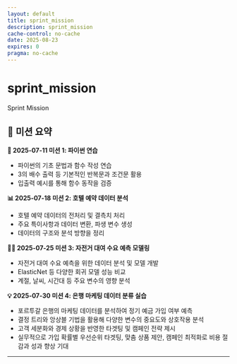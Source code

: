 ```yaml
---
layout: default
title: sprint_mission
description: sprint_mission
cache-control: no-cache
date: 2025-08-23
expires: 0
pragma: no-cache
---
```


# sprint_mission
Sprint Mission


## 🚀 미션 요약

**📝 2025-07-11 미션 1: 파이썬 연습**
-  파이썬의 기초 문법과 함수 작성 연습
-  3의 배수 출력 등 기본적인 반복문과 조건문 활용
-  입출력 예시를 통해 함수 동작을 검증

**📊 2025-07-18 미션 2: 호텔 예약 데이터 분석**
-  호텔 예약 데이터의 전처리 및 결측치 처리
-  주요 특이사항과 데이터 변환, 파생 변수 생성
-  데이터의 구조와 분석 방향을 정리

**🚴‍♂️ 2025-07-25 미션 3: 자전거 대여 수요 예측 모델링**
-  자전거 대여 수요 예측을 위한 데이터 분석 및 모델 개발
-  ElasticNet 등 다양한 회귀 모델 성능 비교
-  계절, 날씨, 시간대 등 주요 변수의 영향 분석

**💡 2025-07-30 미션 4: 은행 마케팅 데이터 분류 실습**
-  포르투갈 은행의 마케팅 데이터를 분석하여 정기 예금 가입 여부 예측
-  결정 트리와 앙상블 기법을 활용해 다양한 변수의 중요도와 상호작용 분석
-  고객 세분화와 경제 상황을 반영한 타겟팅 및 캠페인 전략 제시
-  실무적으로 가입 확률별 우선순위 타겟팅, 맞춤 상품 제안, 캠페인 최적화로 비용 절감과 성과 향상 기대

---

